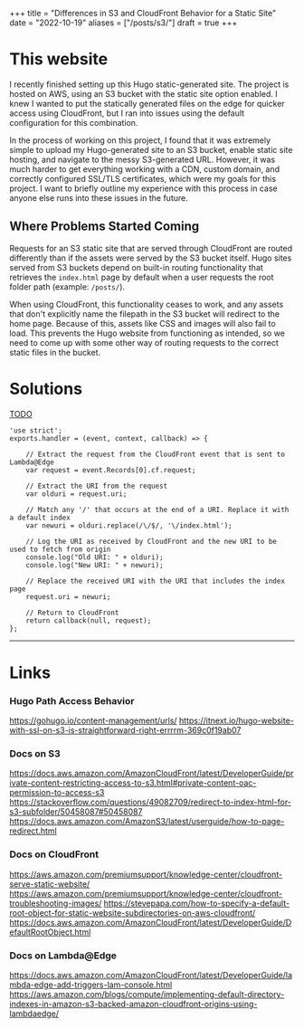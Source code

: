 +++
title = "Differences in S3 and CloudFront Behavior for a Static Site"
date = "2022-10-19"
aliases = ["/posts/s3/"]
draft = true
+++

# This website

I recently finished setting up this Hugo static-generated site. The project is hosted on AWS, using an S3 bucket with the static site option enabled. I knew I wanted to put the statically generated files on the edge for quicker access using CloudFront, but I ran into issues using the default configuration for this combination. 

In the process of working on this project, I found that it was extremely simple to upload my Hugo-generated site to an S3 bucket, enable static site hosting, and navigate to the messy S3-generated URL. However, it was much harder to get everything working with a CDN, custom domain, and correctly configured SSL/TLS certificates, which were my goals for this project. I want to briefly outline my experience with this process in case anyone else runs into these issues in the future.

## Where Problems Started Coming

Requests for an S3 static site that are served through CloudFront are routed differently than if the assets were served by the S3 bucket itself. Hugo sites served from S3 buckets depend on built-in routing functionality that retrieves the `index.html` page by default when a user requests the root folder path (example: `/posts/`). 

When using CloudFront, this functionality ceases to work, and any assets that don't explicitly name the filepath in the S3 bucket will redirect to the home page. Because of this, assets like CSS and images will also fail to load. This prevents the Hugo website from functioning as intended, so we need to come up with some other way of routing requests to the correct static files in the bucket.

# Solutions

[TODO](https://aws.amazon.com/blogs/compute/implementing-default-directory-indexes-in-amazon-s3-backed-amazon-cloudfront-origins-using-lambdaedge/)

```
'use strict';
exports.handler = (event, context, callback) => {
    
    // Extract the request from the CloudFront event that is sent to Lambda@Edge 
    var request = event.Records[0].cf.request;

    // Extract the URI from the request
    var olduri = request.uri;

    // Match any '/' that occurs at the end of a URI. Replace it with a default index
    var newuri = olduri.replace(/\/$/, '\/index.html');
    
    // Log the URI as received by CloudFront and the new URI to be used to fetch from origin
    console.log("Old URI: " + olduri);
    console.log("New URI: " + newuri);
    
    // Replace the received URI with the URI that includes the index page
    request.uri = newuri;
    
    // Return to CloudFront
    return callback(null, request);
};
```

------------

# Links

### Hugo Path Access Behavior
https://gohugo.io/content-management/urls/
https://itnext.io/hugo-website-with-ssl-on-s3-is-straightforward-right-errrrm-369c0f19ab07

### Docs on S3
https://docs.aws.amazon.com/AmazonCloudFront/latest/DeveloperGuide/private-content-restricting-access-to-s3.html#private-content-oac-permission-to-access-s3
https://stackoverflow.com/questions/49082709/redirect-to-index-html-for-s3-subfolder/50458087#50458087
https://docs.aws.amazon.com/AmazonS3/latest/userguide/how-to-page-redirect.html

### Docs on CloudFront
https://aws.amazon.com/premiumsupport/knowledge-center/cloudfront-serve-static-website/
https://aws.amazon.com/premiumsupport/knowledge-center/cloudfront-troubleshooting-images/
https://stevepapa.com/how-to-specify-a-default-root-object-for-static-website-subdirectories-on-aws-cloudfront/
https://docs.aws.amazon.com/AmazonCloudFront/latest/DeveloperGuide/DefaultRootObject.html

### Docs on Lambda@Edge
https://docs.aws.amazon.com/AmazonCloudFront/latest/DeveloperGuide/lambda-edge-add-triggers-lam-console.html
https://aws.amazon.com/blogs/compute/implementing-default-directory-indexes-in-amazon-s3-backed-amazon-cloudfront-origins-using-lambdaedge/
